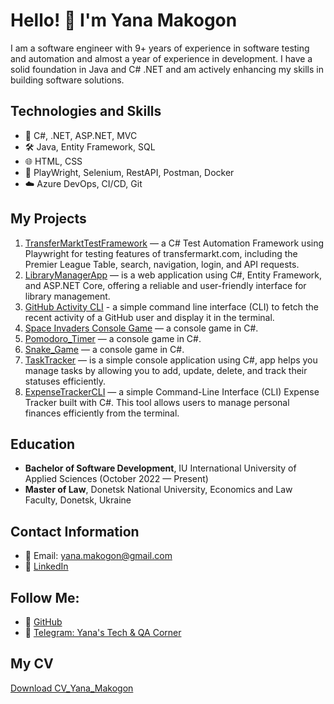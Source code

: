 # Hello! 👋 I'm Yana Makogon

I am a software engineer with 9+ years of experience in software testing and automation and almost a year of experience in development. I have a solid foundation in Java and C# .NET and am actively enhancing my skills in building software solutions.

## Technologies and Skills
- 🔧 C#, .NET, ASP.NET, MVC
- 🛠 Java, Entity Framework, SQL
- 🌐 HTML, CSS
- 🔬 PlayWright, Selenium, RestAPI, Postman, Docker
- ☁️ Azure DevOps, CI/CD, Git

## My Projects
1. [TransferMarktTestFramework](https://github.com/yanamak89/TransferMarktTestFramework) — a C# Test Automation Framework using Playwright for testing features of transfermarkt.com, including the Premier League Table, search, navigation, login, and API requests.
2.  [LibraryManagerApp](https://github.com/yanamak89/LibraryManagerApp/tree/master) — is a web application using C#, Entity Framework, and ASP.NET Core, offering a reliable and user-friendly interface for library management.
3. [GitHub Activity CLI](https://github.com/yanamak89/GithubActivityApp) - a simple command line interface (CLI) to fetch the recent activity of a GitHub user and display it in the terminal. 
4. [Space Invaders Console Game](https://github.com/yanamak89/SpaceInvidersGame) — a console game in C#.
5. [Pomodoro_Timer](https://github.com/yanamak89/Pomodoro_Timer) — a console game in C#.
6. [Snake_Game](https://github.com/yanamak89/Snake_Game) — a console game in C#.
7. [TaskTracker](https://github.com/yanamak89/TaskTracker) — is a simple console application using C#, app  helps you manage tasks by allowing you to add, update, delete, and track their statuses efficiently.
8. [ExpenseTrackerCLI]([https://github.com/yanamak89/ExpenseTrackerCLI]) — a simple Command-Line Interface (CLI) Expense Tracker built with C#. This tool allows users to manage personal finances efficiently from the terminal.


## Education
- **Bachelor of Software Development**, IU International University of Applied Sciences (October 2022 — Present)
- **Master of Law**, Donetsk National University, Economics and Law Faculty, Donetsk, Ukraine

## Contact Information
- 📧 Email: yana.makogon@gmail.com
- 💼 [LinkedIn](https://www.linkedin.com/in/yana-mac/)

## Follow Me:
- 🐙 [GitHub](https://github.com/yanamak89)
- 📝 [Telegram: Yana's Tech & QA Corner](https://t.me/+4fc8JCCF6BlmNmNi)

## My CV
[Download CV_Yana_Makogon](https://github.com/yanamak89/yanamak89/blob/main/Yana_Makogon_-_Software_Engineer.pdf)
